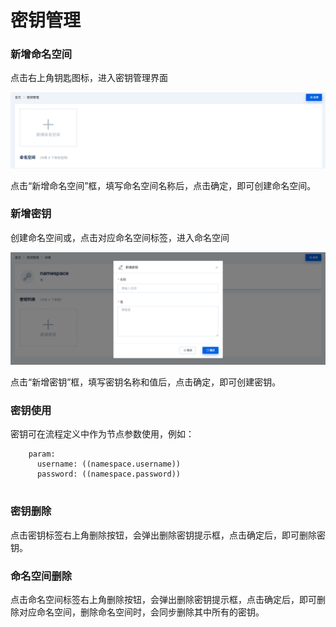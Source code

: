# 密钥管理

### 新增命名空间

点击右上角钥匙图标，进入密钥管理界面

![create_secret_namespace](./images/create_secret_namespace.png)

点击“新增命名空间”框，填写命名空间名称后，点击确定，即可创建命名空间。


### 新增密钥

创建命名空间或，点击对应命名空间标签，进入命名空间

![create_secret_key](./images/create_secret_key.png)

点击“新增密钥”框，填写密钥名称和值后，点击确定，即可创建密钥。

### 密钥使用

密钥可在流程定义中作为节点参数使用，例如：
```
    param:
      username: ((namespace.username))
      password: ((namespace.password))
      
```

### 密钥删除

点击密钥标签右上角删除按钮，会弹出删除密钥提示框，点击确定后，即可删除密钥。


### 命名空间删除

点击命名空间标签右上角删除按钮，会弹出删除密钥提示框，点击确定后，即可删除对应命名空间，删除命名空间时，会同步删除其中所有的密钥。


